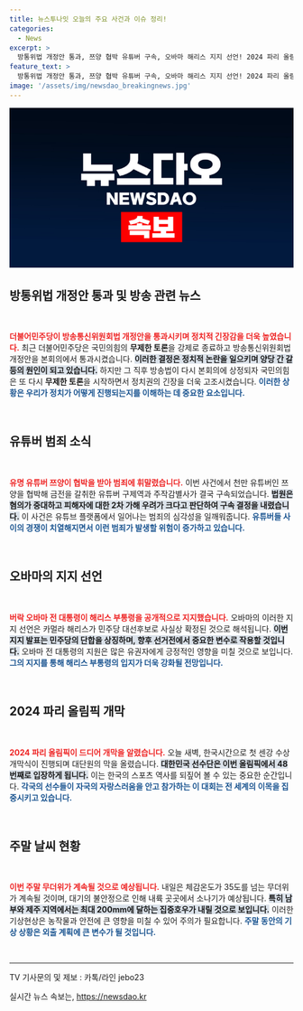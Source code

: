 ```yaml
---
title: 뉴스투나잇 오늘의 주요 사건과 이슈 정리!
categories:
  - News
excerpt: >
  방통위법 개정안 통과, 쯔양 협박 유튜버 구속, 오바마 해리스 지지 선언! 2024 파리 올림픽 개막과 함께 오는 주말 무더위 속 소나기도 예고됩니다. 더 뜨거운 소식들, 클릭해 보세요!
feature_text: >
  방통위법 개정안 통과, 쯔양 협박 유튜버 구속, 오바마 해리스 지지 선언! 2024 파리 올림픽 개막과 함께 오는 주말 무더위 속 소나기도 예고됩니다. 더 뜨거운 소식들, 클릭해 보세요!
image: '/assets/img/newsdao_breakingnews.jpg'
---
```


<p><img src="/assets/img/newsdao_breakingnews.jpg" alt="implanttips 속보" /></p>

<h2 data-ke-size="size26">방통위법 개정안 통과 및 방송 관련 뉴스</h2>

<p data-ke-size="size16">&nbsp;</p>

<p><b><span style="color: #ee2323;">더불어민주당이 방송통신위원회법 개정안을 통과시키며 정치적 긴장감을 더욱 높였습니다.</span></b> 최근 더불어민주당은 국민의힘의 <b>무제한 토론</b>을 강제로 종료하고 방송통신위원회법 개정안을 본회의에서 통과시켰습니다. <b><span style="background-color: #21538527;">이러한 결정은 정치적 논란을 일으키며 양당 간 갈등의 원인이 되고 있습니다.</span></b> 하지만 그 직후 방송법이 다시 본회의에 상정되자 국민의힘은 또 다시 <b>무제한 토론</b>을 시작하면서 정치권의 긴장을 더욱 고조시켰습니다. <b><span style="color: #1a5490;">이러한 상황은 우리가 정치가 어떻게 진행되는지를 이해하는 데 중요한 요소입니다.</span></b> </p>

<p data-ke-size="size16">&nbsp;</p>

<h2 data-ke-size="size26">유튜버 범죄 소식</h2>

<p data-ke-size="size16">&nbsp;</p>

<p><b><span style="color: #ee2323;">유명 유튜버 쯔양이 협박을 받아 범죄에 휘말렸습니다.</span></b> 이번 사건에서 천만 유튜버인 쯔양을 협박해 금전을 갈취한 유튜버 구제역과 주작감별사가 결국 구속되었습니다. <b><span style="background-color: #21538527;">법원은 혐의가 중대하고 피해자에 대한 2차 가해 우려가 크다고 판단하여 구속 결정을 내렸습니다.</span></b> 이 사건은 유튜브 플랫폼에서 일어나는 범죄의 심각성을 일깨워줍니다. <b><span style="color: #1a5490;">유튜버들 사이의 경쟁이 치열해지면서 이런 범죄가 발생할 위험이 증가하고 있습니다.</span></b></p>

<p data-ke-size="size16">&nbsp;</p>

<h2 data-ke-size="size26">오바마의 지지 선언</h2>

<p data-ke-size="size16">&nbsp;</p>

<p><b><span style="color: #ee2323;">버락 오바마 전 대통령이 해리스 부통령을 공개적으로 지지했습니다.</span></b> 오바마의 이러한 지지 선언은 카멀라 해리스가 민주당 대선후보로 사실상 확정된 것으로 해석됩니다. <b><span style="background-color: #21538527;">이번 지지 발표는 민주당의 단합을 상징하며, 향후 선거전에서 중요한 변수로 작용할 것입니다.</span></b> 오바마 전 대통령의 지원은 많은 유권자에게 긍정적인 영향을 미칠 것으로 보입니다. <b><span style="color: #1a5490;">그의 지지를 통해 해리스 부통령의 입지가 더욱 강화될 전망입니다.</span></b></p>

<p data-ke-size="size16">&nbsp;</p>

<h2 data-ke-size="size26">2024 파리 올림픽 개막</h2>

<p data-ke-size="size16">&nbsp;</p>

<p><b><span style="color: #ee2323;">2024 파리 올림픽이 드디어 개막을 알렸습니다.</span></b> 오늘 새벽, 한국시간으로 첫 센강 수상 개막식이 진행되며 대단원의 막을 올렸습니다. <b><span style="background-color: #21538527;">대한민국 선수단은 이번 올림픽에서 48번째로 입장하게 됩니다.</span></b> 이는 한국의 스포츠 역사를 되짚어 볼 수 있는 중요한 순간입니다. <b><span style="color: #1a5490;">각국의 선수들이 자국의 자랑스러움을 안고 참가하는 이 대회는 전 세계의 이목을 집중시키고 있습니다.</span></b></p>

<p data-ke-size="size16">&nbsp;</p>

<h2 data-ke-size="size26">주말 날씨 현황</h2>

<p data-ke-size="size16">&nbsp;</p>

<p><b><span style="color: #ee2323;">이번 주말 무더위가 계속될 것으로 예상됩니다.</span></b> 내일은 체감온도가 35도를 넘는 무더위가 계속될 것이며, 대기의 불안정으로 인해 내륙 곳곳에서 소나기가 예상됩니다. <b><span style="background-color: #21538527;">특히 남부와 제주 지역에서는 최대 200mm에 달하는 집중호우가 내릴 것으로 보입니다.</span></b> 이러한 기상현상은 농작물과 안전에 큰 영향을 미칠 수 있어 주의가 필요합니다. <b><span style="color: #1a5490;">주말 동안의 기상 상황은 외출 계획에 큰 변수가 될 것입니다.</span></b></p>

<p data-ke-size="size16">&nbsp;</p>

<hr>

<p data-ke-size="size16">TV 기사문의 및 제보 : 카톡/라인 jebo23</p>
실시간 뉴스 속보는, <a href="https://newsdao.kr" rel="dofollow">https://newsdao.kr</a>


